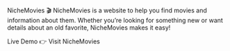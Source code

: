 NicheMovies 🎬
NicheMovies is a website to help you find movies and information about them. Whether you’re looking for something new or want details about an old favorite, NicheMovies makes it easy!


Live Demo
👉 Visit NicheMovies

